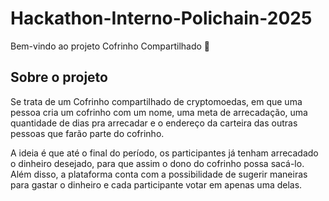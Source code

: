 # Hackathon-Interno-Polichain-2025

Bem-vindo ao projeto Cofrinho Compartilhado 🐷  

##  Sobre o projeto

Se trata de um Cofrinho compartilhado de cryptomoedas, em que uma pessoa cria um cofrinho com um nome, uma meta de arrecadação, uma quantidade de dias pra arrecadar e o endereço da carteira das outras pessoas que farão parte do cofrinho.

A ideia é que até o final do período, os participantes já tenham arrecadado o dinheiro desejado, para que assim o dono do cofrinho possa sacá-lo. Além disso, a plataforma conta com a possibilidade de sugerir maneiras para gastar o dinheiro e cada participante votar em apenas uma delas.
